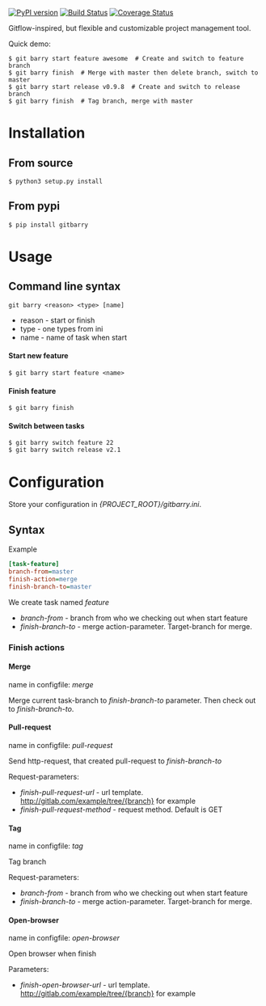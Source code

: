 [![PyPI version](https://badge.fury.io/py/gitbarry.svg)](https://badge.fury.io/py/gitbarry)
[![Build Status](https://travis-ci.org/a1fred/git-barry.svg?branch=master)](https://travis-ci.org/a1fred/git-barry)
[![Coverage Status](https://coveralls.io/repos/github/a1fred/git-barry/badge.svg?branch=master)](https://coveralls.io/github/a1fred/git-barry?branch=master)

Gitflow-inspired, but flexible and customizable project management tool.

Quick demo:
```shell
$ git barry start feature awesome  # Create and switch to feature branch
$ git barry finish  # Merge with master then delete branch, switch to master
$ git barry start release v0.9.8  # Create and switch to release branch
$ git barry finish  # Tag branch, merge with master
```

# Installation
## From source
```shell
$ python3 setup.py install
```
## From pypi
```shell
$ pip install gitbarry
```

# Usage

## Command line syntax
```shell
git barry <reason> <type> [name]
```
* reason - start or finish
* type - one types from ini
* name - name of task when start


#### Start new feature
```shell
$ git barry start feature <name>
```

#### Finish feature
```shell
$ git barry finish
```

#### Switch between tasks
```shell
$ git barry switch feature 22
$ git barry switch release v2.1
```

# Configuration
Store your configuration in *{PROJECT_ROOT}/gitbarry.ini*.

## Syntax
Example
```ini
[task-feature]
branch-from=master
finish-action=merge
finish-branch-to=master
```

We create task named *feature*
 - *branch-from* - branch from who we checking out when start feature
 - *finish-branch-to* - merge action-parameter. Target-branch for merge.

### Finish actions
#### Merge
name in configfile: *merge*

Merge current task-branch to *finish-branch-to* parameter.
Then check out to *finish-branch-to*.

#### Pull-request
name in configfile: *pull-request*

Send http-request, that created pull-request to *finish-branch-to*

Request-parameters:
* *finish-pull-request-url* - url template. http://gitlab.com/example/tree/{branch} for example
* *finish-pull-request-method* - request method. Default is GET

#### Tag
name in configfile: *tag*

Tag branch

Request-parameters:
- *branch-from* - branch from who we checking out when start feature
- *finish-branch-to* - merge action-parameter. Target-branch for merge.

#### Open-browser
name in configfile: *open-browser*

Open browser when finish

Parameters:
* *finish-open-browser-url* - url template. http://gitlab.com/example/tree/{branch} for example

